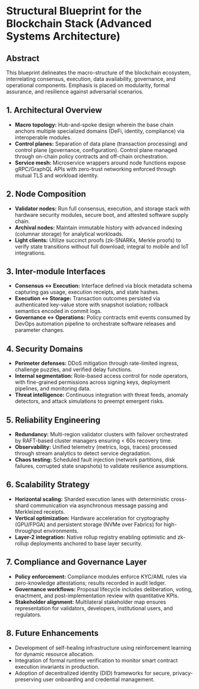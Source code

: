# Structural Blueprint for the Blockchain Stack (Advanced Systems Architecture)

## Abstract
This blueprint delineates the macro-structure of the blockchain ecosystem, interrelating consensus, execution, data availability, governance, and operational components. Emphasis is placed on modularity, formal assurance, and resilience against adversarial scenarios.

## 1. Architectural Overview
- **Macro topology:** Hub-and-spoke design wherein the base chain anchors multiple specialized domains (DeFi, identity, compliance) via interoperable modules.
- **Control planes:** Separation of data plane (transaction processing) and control plane (governance, configuration). Control plane managed through on-chain policy contracts and off-chain orchestration.
- **Service mesh:** Microservice wrappers around node functions expose gRPC/GraphQL APIs with zero-trust networking enforced through mutual TLS and workload identity.

## 2. Node Composition
- **Validator nodes:** Run full consensus, execution, and storage stack with hardware security modules, secure boot, and attested software supply chain.
- **Archival nodes:** Maintain immutable history with advanced indexing (columnar storage) for analytical workloads.
- **Light clients:** Utilize succinct proofs (zk-SNARKs, Merkle proofs) to verify state transitions without full download; integral to mobile and IoT integrations.

## 3. Inter-module Interfaces
- **Consensus ↔ Execution:** Interface defined via block metadata schema capturing gas usage, execution receipts, and state hashes.
- **Execution ↔ Storage:** Transaction outcomes persisted via authenticated key-value store with snapshot isolation; rollback semantics encoded in commit logs.
- **Governance ↔ Operations:** Policy contracts emit events consumed by DevOps automation pipeline to orchestrate software releases and parameter changes.

## 4. Security Domains
- **Perimeter defenses:** DDoS mitigation through rate-limited ingress, challenge puzzles, and verified delay functions.
- **Internal segmentation:** Role-based access control for node operators, with fine-grained permissions across signing keys, deployment pipelines, and monitoring data.
- **Threat intelligence:** Continuous integration with threat feeds, anomaly detectors, and attack simulations to preempt emergent risks.

## 5. Reliability Engineering
- **Redundancy:** Multi-region validator clusters with failover orchestrated by RAFT-based cluster managers ensuring < 60s recovery time.
- **Observability:** Unified telemetry (metrics, logs, traces) processed through stream analytics to detect service degradation.
- **Chaos testing:** Scheduled fault injection (network partitions, disk failures, corrupted state snapshots) to validate resilience assumptions.

## 6. Scalability Strategy
- **Horizontal scaling:** Sharded execution lanes with deterministic cross-shard communication via asynchronous message passing and Merkleized receipts.
- **Vertical optimization:** Hardware acceleration for cryptography (GPU/FPGA) and persistent storage (NVMe over Fabrics) for high-throughput environments.
- **Layer-2 integration:** Native rollup registry enabling optimistic and zk-rollup deployments anchored to base layer security.

## 7. Compliance and Governance Layer
- **Policy enforcement:** Compliance modules enforce KYC/AML rules via zero-knowledge attestations; results recorded in audit ledger.
- **Governance workflows:** Proposal lifecycle includes deliberation, voting, enactment, and post-implementation review with quantitative KPIs.
- **Stakeholder alignment:** Multilateral stakeholder map ensures representation for validators, developers, institutional users, and regulators.

## 8. Future Enhancements
- Development of self-healing infrastructure using reinforcement learning for dynamic resource allocation.
- Integration of formal runtime verification to monitor smart contract execution invariants in production.
- Adoption of decentralized identity (DID) frameworks for secure, privacy-preserving user onboarding and credential management.
